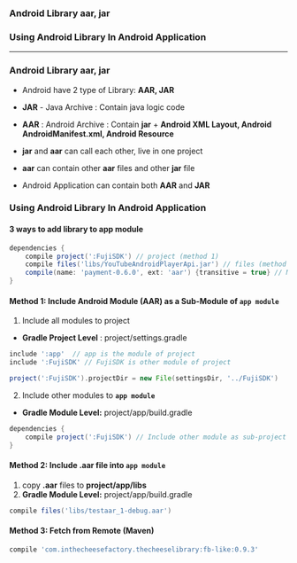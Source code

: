 
### Android Library aar, jar
### Using Android Library In Android Application
--------------------------

### Android Library aar, jar
* Android have 2 type of Library: **AAR, JAR** 
* **JAR** - Java Archive : Contain java logic code
* **AAR** : Android Archive : Contain **jar** + **Android XML Layout, Android AndroidManifest.xml, Android Resource**

* **jar** and **aar** can call each other, live in one project
* **aar** can contain other **aar** files and other **jar** file
* Android Application can contain both **AAR** and **JAR**

### Using Android Library In Android Application

#### 3 ways to add library to app module

```gradle
dependencies {
    compile project(':FujiSDK') // project (method 1)
    compile files('libs/YouTubeAndroidPlayerApi.jar') // files (method 2)
    compile(name: 'payment-0.6.0', ext: 'aar') {transitive = true} // Maven (method 3)
}
```

#### Method 1: Include Android Module (AAR) as a Sub-Module of `app module`

1. Include all modules to project
  * **Gradle Project Level** : project/settings.gradle

```gradle
include ':app'  // app is the module of project
include ':FujiSDK' // FujiSDK is other module of project

project(':FujiSDK').projectDir = new File(settingsDir, '../FujiSDK')
```

2. Include other modules to **`app module`**
  * **Gradle Module Level:** project/app/build.gradle

```gradle
dependencies {
    compile project(':FujiSDK') // Include other module as sub-project
}
```

#### Method 2: Include .aar file into **`app module`**

1. copy **.aar** files to **project/app/libs**
2. **Gradle Module Level:** project/app/build.gradle

```gradle
compile files('libs/testaar_1-debug.aar')
```


#### Method 3: Fetch from Remote (Maven)

```gradle
compile 'com.inthecheesefactory.thecheeselibrary:fb-like:0.9.3'
```
